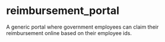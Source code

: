 # reimbursement_portal
A generic portal where government employees can claim their reimbursement online based on their employee ids.
